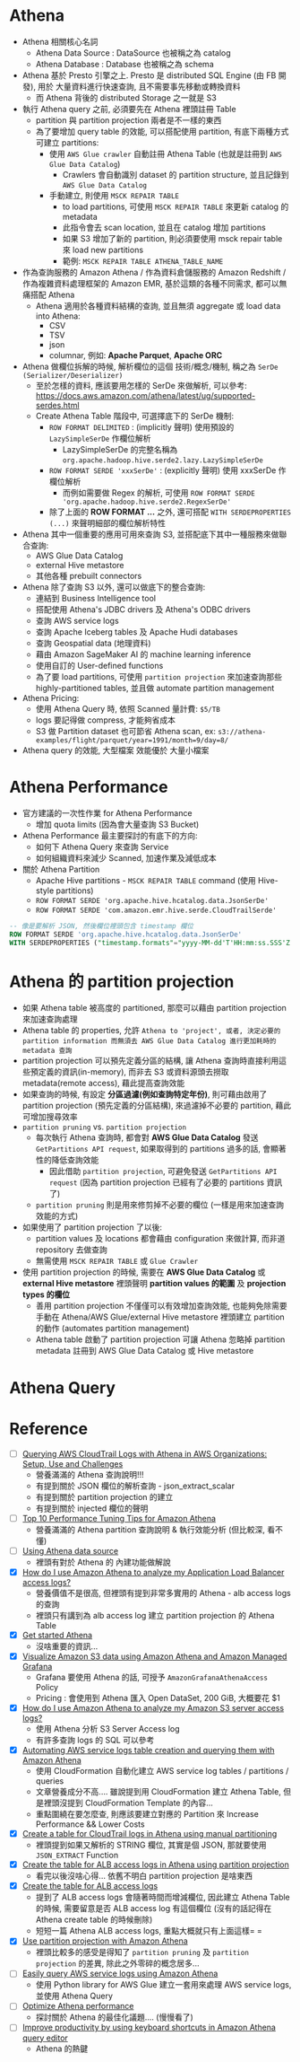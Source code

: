 # Athena

- Athena 相關核心名詞
  - Athena Data Source : DataSource 也被稱之為 catalog
  - Athena Database : Database 也被稱之為 schema
- Athena 基於 Presto 引擎之上. Presto 是 distributed SQL Engine (由 FB 開發), 用於 大量資料進行快速查詢, 且不需要事先移動或轉換資料
  - 而 Athena 背後的 distributed Storage 之一就是 S3
- 執行 Athena query 之前, 必須要先在 Athena 裡頭註冊 Table
  - partition 與 partition projection 兩者是不一樣的東西
  - 為了要增加 query table 的效能, 可以搭配使用 partition, 有底下兩種方式可建立 partitions:
    - 使用 `AWS Glue crawler` 自動註冊 Athena Table (也就是註冊到 `AWS Glue Data Catalog`)
      - Crawlers 會自動識別 dataset 的 partition structure, 並且記錄到 `AWS Glue Data Catalog`
    - 手動建立, 則使用 `MSCK REPAIR TABLE`
      - to load partitions, 可使用 `MSCK REPAIR TABLE` 來更新 catalog 的 metadata
      - 此指令會去 scan location, 並且在 catalog 增加 partitions
      - 如果 S3 增加了新的 partition, 則必須要使用 msck repair table 來 load new partitions
      - 範例: `MSCK REPAIR TABLE ATHENA_TABLE_NAME`
- 作為查詢服務的 Amazon Athena / 作為資料倉儲服務的 Amazon Redshift / 作為複雜資料處理框架的 Amazon EMR, 基於這類的各種不同需求, 都可以無痛搭配 Athena
  - Athena 適用於各種資料結構的查詢, 並且無須 aggregate 或 load data into Athena:
    - CSV
    - TSV
    - json
    - columnar, 例如: **Apache Parquet**, **Apache ORC**
- Athena 做欄位拆解的時候, 解析欄位的這個 技術/概念/機制, 稱之為 `SerDe (Serializer/Deserializer)`
  - 至於怎樣的資料, 應該要用怎樣的 SerDe 來做解析, 可以參考: https://docs.aws.amazon.com/athena/latest/ug/supported-serdes.html
  - Create Athena Table 階段中, 可選擇底下的 SerDe 機制:
    - `ROW FORMAT DELIMITED` : (implicitly 聲明) 使用預設的 `LazySimpleSerDe` 作欄位解析
      - LazySimpleSerDe 的完整名稱為 `org.apache.hadoop.hive.serde2.lazy.LazySimpleSerDe`
    - `ROW FORMAT SERDE 'xxxSerDe'` : (explicitly 聲明) 使用 xxxSerDe 作欄位解析
      - 而例如需要做 Regex 的解析, 可使用 `ROW FORMAT SERDE 'org.apache.hadoop.hive.serde2.RegexSerDe'`
    - 除了上面的 **ROW FORMAT ...** 之外, 還可搭配 `WITH SERDEPROPERTIES (...)` 來聲明細部的欄位解析特性
- Athena 其中一個重要的應用可用來查詢 S3, 並搭配底下其中一種服務來做聯合查詢:
  - AWS Glue Data Catalog
  - external Hive metastore
  - 其他各種 prebuilt connectors
- Athena 除了查詢 S3 以外, 還可以做底下的整合查詢:
  - 連結到 Business Intelligence tool
  - 搭配使用 Athena's JDBC drivers 及 Athena's ODBC drivers
  - 查詢 AWS service logs
  - 查詢 Apache Iceberg tables 及 Apache Hudi databases
  - 查詢 Geospatial data (地理資料)
  - 藉由 Amazon SageMaker AI 的 machine learning inference
  - 使用自訂的 User-defined functions
  - 為了要 load partitions, 可使用 `partition projection` 來加速查詢那些 highly-partitioned tables, 並且做 automate partition management
- Athena Pricing:
  - 使用 Athena Query 時, 依照 Scanned 量計費: `$5/TB`
  - logs 要記得做 compress, 才能夠省成本
  - S3 做 Partition dataset 也可節省 Athena scan, ex: `s3://athena-examples/flight/parquet/year=1991/month=9/day=8/`
- Athena query 的效能, 大型檔案 效能優於 大量小檔案

# Athena Performance

- 官方建議的一次性作業 for Athena Performance
  - 增加 quota limits (因為會大量查詢 S3 Bucket)
- Athena Performance 最主要探討的有底下的方向:
  - 如何下 Athena Query 來查詢 Service
  - 如何組織資料來減少 Scanned, 加速作業及減低成本
- 關於 Athena Partition
  - Apache Hive partitions - `MSCK REPAIR TABLE` command (使用 Hive-style partitions)
  - `ROW FORMAT SERDE 'org.apache.hive.hcatalog.data.JsonSerDe'`
  - `ROW FORMAT SERDE 'com.amazon.emr.hive.serde.CloudTrailSerde'`

```sql
-- 像是要解析 JSON, 然後欄位裡頭包含 timestamp 欄位
ROW FORMAT SERDE 'org.apache.hive.hcatalog.data.JsonSerDe'
WITH SERDEPROPERTIES ("timestamp.formats"="yyyy-MM-dd'T'HH:mm:ss.SSS'Z',yyyy-MM-dd'T'HH:mm:ss")
```

# Athena 的 partition projection

- 如果 Athena table 被高度的 partitioned, 那麼可以藉由 partition projection 來加速查詢處理
- Athena table 的 properties, 允許 `Athena to 'project', 或者, 決定必要的 partition information 而無須去 AWS Glue Data Catalog 進行更加耗時的 metadata 查詢`
- partition projection 可以預先定義分區的結構, 讓 Athena 查詢時直接利用這些預定義的資訊(in-memory), 而非去 S3 或資料源頭去撈取 metadata(remote access), 藉此提高查詢效能
- 如果查詢的時候, 有設定 **分區過濾(例如查詢特定年份)**, 則可藉由啟用了 partition projection (預先定義的分區結構), 來過濾掉不必要的 partition, 藉此可增加搜尋效率
- `partition pruning` vs. `partition projection`
  - 每次執行 Athena 查詢時, 都會對 **AWS Glue Data Catalog** 發送 `GetPartitions API request`, 如果取得到的 partitions 過多的話, 會顯著性的降低查詢效能
    - 因此借助 `partition projection`, 可避免發送 `GetPartitions API request` (因為 partition projection 已經有了必要的 partitions 資訊了)
  - `partition pruning` 則是用來修剪掉不必要的欄位 (一樣是用來加速查詢效能的方式)
- 如果使用了 partition projection 了以後:
  - partition values 及 locations 都會藉由 configuration 來做計算, 而非道 repository 去做查詢
  - 無需使用 `MSCK REPAIR TABLE` 或 `Glue Crawler`
- 使用 partition projection 的時候, 需要在 **AWS Glue Data Catalog** 或 **external Hive metastore** 裡頭聲明 **partition values 的範圍** 及 **projection types 的欄位**
  - 善用 partition projection 不僅僅可以有效增加查詢效能, 也能夠免除需要手動在 Athena/AWS Glue/external Hive metastore 裡頭建立 partition 的動作 (automates partition management)
  - Athena table 啟動了 partition projection 可讓 Athena 忽略掉 partition metadata 註冊到 AWS Glue Data Catalog 或 Hive metastore

# Athena Query

# Reference

- [ ] [Querying AWS CloudTrail Logs with Athena in AWS Organizations: Setup, Use and Challenges](https://www.virtuability.com/blog/2024-07-11-querying-aws-cloudtrail-logs-with-athena-in-aws-organizations-setup-use-and-challenges/)
  - 營養滿滿的 Athena 查詢說明!!!
  - 有提到關於 JSON 欄位的解析查詢 - json_extract_scalar
  - 有提到關於 partition projection 的建立
  - 有提到關於 injected 欄位的聲明
- [ ] [Top 10 Performance Tuning Tips for Amazon Athena](https://aws.amazon.com/blogs/big-data/top-10-performance-tuning-tips-for-amazon-athena/)
  - 營養滿滿的 Athena partition 查詢說明 & 執行效能分析 (但比較深, 看不懂)
- [ ] [Using Athena data source](https://docs.aws.amazon.com/grafana/latest/userguide/Athena-using-the-data-source.html)
  - 裡頭有對於 Athena 的 內建功能做解說
- [x] [How do I use Amazon Athena to analyze my Application Load Balancer access logs?](https://repost.aws/knowledge-center/athena-analyze-access-logs)
  - 營養價值不是很高, 但裡頭有提到非常多實用的 Athena - alb access logs 的查詢
  - 裡頭只有講到為 alb access log 建立 partition projection 的 Athena Table
- [x] [Get started Athena](https://docs.aws.amazon.com/athena/latest/ug/getting-started.html)
  - 沒啥重要的資訊...
- [x] [Visualize Amazon S3 data using Amazon Athena and Amazon Managed Grafana](https://aws.amazon.com/blogs/big-data/visualize-amazon-s3-data-using-amazon-athena-and-amazon-managed-grafana/)
  - Grafana 要使用 Athena 的話, 可授予 `AmazonGrafanaAthenaAccess` Policy
  - Pricing : 會使用到 Athena 匯入 Open DataSet, 200 GiB, 大概要花 $1
- [x] [How do I use Amazon Athena to analyze my Amazon S3 server access logs?](https://repost.aws/knowledge-center/analyze-logs-athena)
  - 使用 Athena 分析 S3 Server Access log
  - 有許多查詢 logs 的 SQL 可以參考
- [x] [Automating AWS service logs table creation and querying them with Amazon Athena](https://aws.amazon.com/blogs/big-data/automating-aws-service-logs-table-creation-and-querying-them-with-amazon-athena/)
  - 使用 CloudFormation 自動化建立 AWS service log tables / partitions / queries
  - 文章營養成分不高.... 雖說提到用 CloudFormation 建立 Athena Table, 但是裡頭沒提到 CloudFormation Template 的內容...
  - 重點圍繞在要怎麼查, 則應該要建立對應的 Partition 來 Increase Performance && Lower Costs
- [x] [Create a table for CloudTrail logs in Athena using manual partitioning](https://docs.aws.amazon.com/athena/latest/ug/create-cloudtrail-table.html)
  - 裡頭提到如果又解析的 STRING 欄位, 其實是個 JSON, 那就要使用 `JSON_EXTRACT` Function
- [x] [Create the table for ALB access logs in Athena using partition projection](https://docs.aws.amazon.com/athena/latest/ug/create-alb-access-logs-table-partition-projection.html)
  - 看完以後沒啥心得... 依舊不明白 partition projection 是啥東西
- [x] [Create the table for ALB access logs](https://docs.aws.amazon.com/athena/latest/ug/create-alb-access-logs-table.html)
  - 提到了 ALB access logs 會隨著時間而增減欄位, 因此建立 Athena Table 的時候, 需要留意是否 ALB access log 有這個欄位 (沒有的話記得在 Athena create table 的時候刪除)
  - 短短一篇 Athena ALB access logs, 重點大概就只有上面這樣= =
- [x] [Use partition projection with Amazon Athena](https://docs.aws.amazon.com/athena/latest/ug/partition-projection.html)
  - 裡頭比較多的感受是得知了 `partition pruning` 及 `partition projection` 的差異, 除此之外零碎的概念居多...
- [ ] [Easily query AWS service logs using Amazon Athena](https://aws.amazon.com/blogs/big-data/easily-query-aws-service-logs-using-amazon-athena/)
  - 使用 Python library for AWS Glue 建立一套用來處理 AWS service logs, 並使用 Athena Query
- [ ] [Optimize Athena performance](https://docs.aws.amazon.com/athena/latest/ug/performance-tuning.html)
  - 探討關於 Athena 的最佳化議題.... (慢慢看了)
- [ ] [Improve productivity by using keyboard shortcuts in Amazon Athena query editor](https://aws.amazon.com/blogs/big-data/improve-productivity-by-using-keyboard-shortcuts-in-amazon-athena-query-editor/)
  - Athena 的熱鍵
